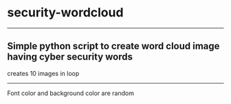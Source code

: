 # security-wordcloud
----
Simple python script to create word cloud image having cyber security words 
---
creates 10 images in loop

---
Font color and background color are random



